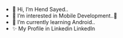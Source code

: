 
- 👋 Hi, I’m Hend Sayed..
- 👀 I’m interested in Mobile Development..📱
- 🌱 I’m currently learning Android..
- ✨ My Profile in Linkedin  LinkedIn


<!---
HendSayed25/HendSayed25 is a ✨ special ✨ repository because its `README.md` (this file) appears on your GitHub profile.
You can click the Preview link to take a look at your changes.
--->
